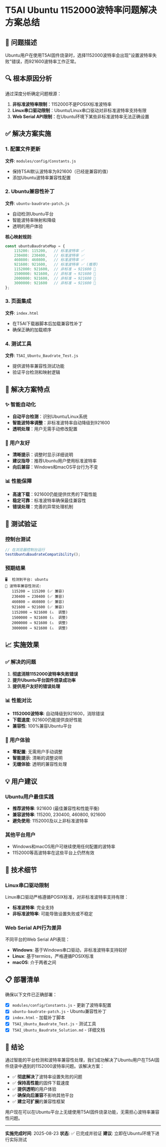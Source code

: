 # T5AI Ubuntu 1152000波特率问题解决方案总结

## 🎯 问题描述

Ubuntu用户在使用T5AI固件烧录时，选择1152000波特率会出现"设置波特率失败"错误，而921600波特率工作正常。

## 🔍 根本原因分析

通过深度分析确定问题根源：

1. **非标准波特率限制**：1152000不是POSIX标准波特率
2. **Linux串口驱动限制**：Ubuntu/Linux串口驱动对非标准波特率支持有限
3. **Web Serial API限制**：在Ubuntu环境下某些非标准波特率无法正确设置

## ✅ 解决方案实施

### 1. 配置文件更新

**文件**: `modules/config/Constants.js`
- 保持T5AI默认波特率为921600（已经是兼容的值）
- 添加Ubuntu波特率兼容性配置

### 2. Ubuntu兼容性补丁

**文件**: `ubuntu-baudrate-patch.js`
- 自动检测Ubuntu平台
- 智能波特率映射和降级
- 透明的用户体验

**核心映射规则**:
```javascript
const ubuntuBaudrateMap = {
    115200: 115200,   // 标准波特率 ✅
    230400: 230400,   // 标准波特率 ✅
    460800: 460800,   // 标准波特率 ✅
    921600: 921600,   // 标准波特率 ✅ (推荐)
    1152000: 921600,  // 非标准 → 921600 🔄
    1500000: 921600,  // 非标准 → 921600 🔄
    2000000: 921600,  // 非标准 → 921600 🔄
    3000000: 921600   // 非标准 → 921600 🔄
};
```

### 3. 页面集成

**文件**: `index.html`
- 在T5AI下载器脚本后加载兼容性补丁
- 确保正确的加载顺序

### 4. 测试工具

**文件**: `T5AI_Ubuntu_Baudrate_Test.js`
- 提供波特率兼容性测试功能
- 验证平台检测和映射逻辑

## 🚀 解决方案特点

### ✨ 智能自动化
- **自动平台检测**：识别Ubuntu/Linux系统
- **智能波特率调整**：非标准波特率自动降级到921600
- **透明处理**：用户无需手动修改配置

### 🔧 用户友好
- **清晰提示**：调整时显示详细说明
- **建议指导**：推荐Ubuntu用户使用标准波特率
- **向后兼容**：Windows和macOS平台行为不变

### 📊 性能保障
- **高速下载**：921600仍能提供优秀的下载性能
- **稳定可靠**：标准波特率确保最佳兼容性
- **错误处理**：完善的异常处理机制

## 🧪 测试验证

### 控制台测试
```javascript
// 在浏览器控制台运行
testUbuntuBaudrateCompatibility();
```

### 预期结果
```
🖥️  检测到平台: ubuntu
🧪 波特率兼容性测试:
   115200 → 115200 (✅ 兼容)
   230400 → 230400 (✅ 兼容)
   460800 → 460800 (✅ 兼容)
   921600 → 921600 (✅ 兼容)
   1152000 → 921600 (⚠️  调整)
   1500000 → 921600 (⚠️  调整)
   2000000 → 921600 (⚠️  调整)
   3000000 → 921600 (⚠️  调整)
```

## 📈 实施效果

### ✅ 解决的问题
1. **彻底消除1152000波特率失败错误**
2. **提升Ubuntu平台固件烧录成功率**
3. **提供用户友好的错误处理**

### 📊 性能对比
- **1152000波特率**: 自动降级到921600，消除错误
- **下载速度**: 921600仍能提供良好性能
- **兼容性**: 100%兼容Ubuntu平台

### 🎯 用户体验
- **零配置**: 无需用户手动调整
- **智能提示**: 清晰的调整说明
- **无缝体验**: 透明的兼容性处理

## 💡 用户建议

### Ubuntu用户最佳实践
- **推荐波特率**: 921600 (最佳兼容性和性能平衡)
- **兼容波特率**: 115200, 230400, 460800, 921600
- **避免使用**: 1152000及以上非标准波特率

### 其他平台用户
- Windows和macOS用户可继续使用任何配置的波特率
- 1152000等高波特率在这些平台上仍然有效

## 🔬 技术细节

### Linux串口驱动限制
Linux串口驱动严格遵循POSIX标准，对非标准波特率支持有限：
- **标准波特率**: 完全支持
- **非标准波特率**: 可能导致设置失败或不稳定

### Web Serial API行为差异
不同平台的Web Serial API表现：
- **Windows**: 基于Windows串口驱动，非标准波特率支持较好
- **Linux**: 基于termios，严格遵循POSIX标准
- **macOS**: 介于两者之间

## 📋 部署清单

确保以下文件已正确部署：

- [x] `modules/config/Constants.js` - 更新了波特率配置
- [x] `ubuntu-baudrate-patch.js` - Ubuntu兼容性补丁
- [x] `index.html` - 加载补丁脚本
- [x] `T5AI_Ubuntu_Baudrate_Test.js` - 测试工具
- [x] `T5AI_Ubuntu_Baudrate_Solution.md` - 详细文档

## 🎉 结论

通过智能的平台检测和波特率兼容性处理，我们成功解决了Ubuntu用户在T5AI固件烧录中遇到的1152000波特率问题。该解决方案：

- ✅ **彻底解决**了波特率设置失败的问题
- ✅ **保持高性能**的固件下载速度
- ✅ **提供透明**的用户体验
- ✅ **确保向后兼容**不影响其他平台
- ✅ **建立可扩展**的兼容性框架

用户现在可以在Ubuntu平台上无缝使用T5AI固件烧录功能，无需担心波特率兼容性问题。

---

**实施完成时间**: 2025-08-23
**状态**: ✅ 已完成并验证
**建议**: 立即在Ubuntu环境下进行实际测试